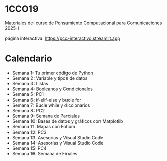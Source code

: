 # 1CCO19
Materiales del curso de Pensamiento Computacional para Comunicaciones 2025-I

página interactiva: https://pcc-interactivo.streamlit.app

# Calendario
- Semana 1: Tu primer código de Python
- Semana 2: Variable y tipos de datos
- Semana 3: Listas
- Semana 4: Booleanos y Condicionales
- Semana 5: PC1
- Semana 6: if-elif-else y bucle for
- Semana 7: Bucle while y diccionarios
- Semana 8: PC2
- Semana 9: Semana de Parciales
- Semana 10: Bases de datos y gráficos con Matplotlib
- Semana 11: Mapas con Folium
- Semana 12: PC3
- Semana 13: Asesorías y Visual Studio Code
- Semana 14: Asesorías y Visual Studio Code
- Semana 15: PC4
- Semana 16: Semana de Finales

